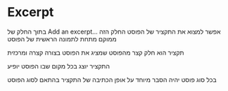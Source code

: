 # Excerpt

  בתוך החלק של Add an excerpt… אפשר למצוא את התקציר של הפוסט החלק הזה ממוקם מתחת לתמונה הראשית של הפוסט

  תקציר הוא חלק קצר מהפוסט שמציג את הפוסט בצורה קצרה ומרכזית
 
  התקציר יוצג בכל מקום שבו הפוסט יופיע

  בכל סוג פוסט יהיה הסבר מיוחד על אופן הכתיבה של התקציר בהתאם לסוג הפוסט